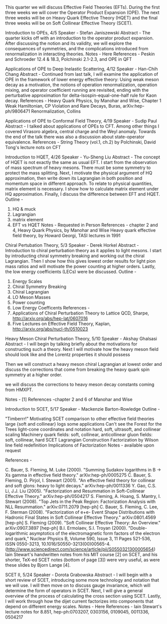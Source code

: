 This quarter we will discuss Effective Field Theories (EFTs). During the first three weeks we will cover the Operator Product Expansion (OPE). The next three weeks will be on Heavy Quark Effective Theory (HQET) and the final three weeks will be on Soft Collinear Effective Theory (SCET).


Introduction to OPEs, 4/5
Speaker - Stefan Janiszewski
Abstract - The quarter kicks off with an introduction to the operator product expansion. After discussing the notion and its validity, we will explore the consequences of symmetries, and the complications introduced from renormalization in interacting theories.
Notes - Here
References - Peskin and Schroeder 12.4 & 18.3, Polchinski 2.1-2.3, and OPE in QFT

Applications of OPE to Deep Inelastic Scattering, 4/12
Speaker - Han-Chih Chang
Abstract - Continued from last talk, I will examine the application of OPE in the framework of lower energy effective theory: Using weak meson decay as a motivation, the notions of operation renormalization, operation mixing, and operator coefficient running are revisited, ending with the perturbative approximation for delta-Isospin-equal-one-half rule for Kaon decay.
References -
Heavy Quark Physics, by Manohar and Wise, Chapter 1
Weak Hamiltonian, CP Violation and Rare Decays, Buras, arXiv:hep-ph/9806471
Renormalization, Collins

Applications of OPE to Conformal Field Theory, 4/19
Speaker - Sudip Paul
Abstract - I talked about applications of OPEs to CFT. Among other things I covered Virasoro algebra, central charge and the Weyl anomaly. Towards the end of the talk there was also a discussion about state-operator equivalence.
References - String Theory (vol.1, ch.2) by Polchinski, David Tong's lecture nots on CFT

Introduction to HQET, 4/26
Speaker - Yu-Sheng Liu
Abstract - The concept of HQET is not exactly the same as usual EFT. I start from the observation of mass spectrum of heavy mesons. There must be some symmetry to protect the mass splitting. Next, I motivate the physical argument of HQ approximation, then write down its Lagrangian in both position and momentum space in different approach. To relate to physical quantities, matrix element is necessary. I show how to calculate matrix element under HQ approximation. Finally, I discuss the difference between EFT and HQET.
Outline -
1. HQ & muck
2. Lagrangian
3. matrix element
4. EFT vs HQET
Notes - Requested in Person
References -
chapter 2 and 4, Heavy Quark Physics, by Manohar and Wise
Heavy quark effective field theory, by Howard Georgi, TASI lectures in 1991

Chiral Pertubation Theory, 5/3
Speaker - Derek Horkel
Abstract - Introduction to chiral perturbation theory as it applies to light mesons. I start by introducting chiral symmetry breaking and working out the chiral Lagrangian. Then I show how this gives lowest order results for light pion mass ratios and will motivate the power counting at higher orders. Lastly, the low energy coefficients (LECs) were be discussed.
Outline -
1. Energy Scales
2. Chiral Symmetry Breaking
3. Chiral Lagrangian
4. LO Meson Masses
5. Power counting
6. Low Energy Coefficents
References -
1. Applications of Chiral Perturbation Theory to Lattice QCD, Sharpe, http://arxiv.org/abs/hep-lat/0607016
2. Five Lectures on Effective Field Theory, Kaplan, http://arxiv.org/abs/nucl-th/0510023

Heavy Meson Chiral Perturbation Theory, 5/10
Speaker - Akshay Ghalsasi
Abstract - I will begin by talking briefly about the motivations for constructing such a theory.
Next I will motivate how the heavy meson field should look like and the Lorentz properties it should possess

Then we will construct a heavy meson chiral Lagrangian at lowest order and discuss the corrections that come from breaking the heavy quark spin symmetry at a higher order.

we will discuss the corrections to heavy meson decay constants coming from HMXPT.

Notes - [1]
References -chapter 2 and 6 of Manohar and Wise

Introduction to SCET, 5/17
Speaker - Mackenzie Barton-Rowledge Outline -

"Timberrr!" Motivating SCET
comparison to other effective field theories
large {soft and collinear} logs
some applications
Can't see the Forest for the Trees
light-cone coordinates and notation
hard, soft, ultrasoft, and collinear scaling
Machinery
quark fields: soft, collinear, anticollinear
gluon fields: soft, collinear, hard
SCET Lagrangian
Construction
Factorization by Wilson line field redefinition
Implications of Factorization
Notes - available upon request

References -

C. Bauer, S. Fleming, M. Luke (2000). "Summing Sudakov logarithms in B -> Xs gamma in effective field theory." arXiv:hep-ph/0005275
C. Bauer, S. Fleming, D. Pirjol, I. Stewart (2001). "An effective field theory for collinear and soft glons: heavy to light decays." arXiv:hep-ph/0011336
Y. Gao, C.S. Li, J.J. Liu (2005). "Factorization and Resummation in Soft-Collinear Effective Theory." arXiv:hep-ph/0504217
S. Fleming, A. Hoang, S. Mantry, I. Stewart (2008). "Top Jets in the Peak Region: Factorization Analysis with NLL Resummation." arXiv:0711.2079 [hep-ph]
C. Bauer, S. Fleming, C. Lee, F. Sterman (2008). "Factorization of e+e- Event Shape Distributions with Hadronic Final States in Soft Collinear Effective Theory." arXiv:0801.4569 [hep-ph]
S. Fleming (2009). "Soft Collinear Effective Theory: An Overview." arXiv:0907.3897 [hep-ph]
B.I. Ermolaev, S.I. Troyan (2000). "Double-logarithmic asymptotics of the electromagnetic form factors of the electron and quark," Nuclear Physics B, Volume 590, Issue 3, 11 Pages 521-536, ISSN 0550-3213, 10.1016/S0550-3213(00)00565-4.(http://www.sciencedirect.com/science/article/pii/S0550321300005654)
Iain Stewart's handwritten notes from his MIT course [2] on SCET, and his shorter, TeX-ed SCET notes (bottom of page [3]) were very useful, as were these slides by Bjorn Lange [4].

SCET II, 5/24
Speaker - Dorota Grabowska
Abstract - I will begin with a short review of SCET, introducing some more technology and notation that we will use. I will then move on to discuss gauge invariance, which will determine the form of operators in SCET. Next, I will give a general overview of the process of calculating the cross section using SCET. Lastly, I will work through how the dijet current factorizes into components that depend on different energy scales.
Notes - Here
References - Iain Stewart's lecture notes for 8.851, hep-ph:0703207, 0303156, 0109045, 0011336, 0504217
